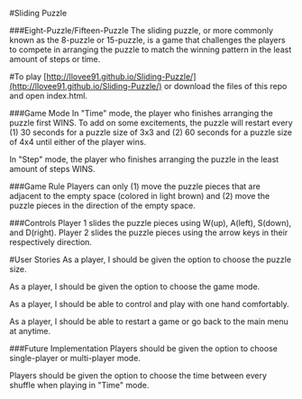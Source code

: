 #Sliding Puzzle

###Eight-Puzzle/Fifteen-Puzzle
The sliding puzzle, or more commonly known as the 8-puzzle or 15-puzzle, is a game that challenges the players to compete in arranging the puzzle to match the winning pattern in the least amount of steps or time.

#To play
[http://llovee91.github.io/Sliding-Puzzle/](http://llovee91.github.io/Sliding-Puzzle/) or download the files of this repo and open index.html.

###Game Mode
In "Time" mode, the player who finishes arranging the puzzle first WINS.
To add on some excitements, the puzzle will restart every (1) 30 seconds for a puzzle size of 3x3 and (2) 60 seconds for a puzzle size of 4x4 until either of the player wins.

In "Step" mode, the player who finishes arranging the puzzle in the least amount of steps WINS.

###Game Rule
Players can only (1) move the puzzle pieces that are adjacent to the empty space (colored in light brown) and (2) move the puzzle pieces in the direction of the empty space.

###Controls
Player 1 slides the puzzle pieces using W(up), A(left), S(down), and D(right).
Player 2 slides the puzzle pieces using the arrow keys in their respectively direction.

#User Stories
As a player, I should be given the option to choose the puzzle size.

As a player, I should be given the option to choose the game mode.

As a player, I should be able to control and play with one hand comfortably.

As a player, I should be able to restart a game or go back to the main menu at anytime.

###Future Implementation
Players should be given the option to choose single-player or multi-player mode.

Players should be given the option to choose the time between every shuffle when playing in "Time" mode.
